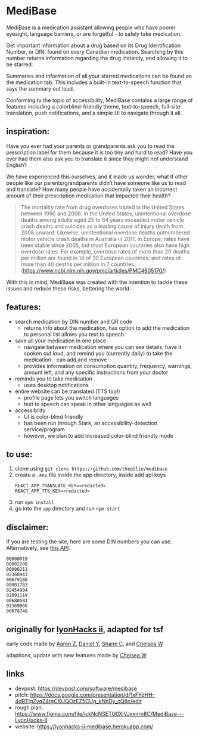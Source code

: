# MediBase

MediBase is a medication assistant allowing people who have poorer eyesight, language barriers, or are forgetful - to safely take medication.

Get important information about a drug based on its Drug Identification Number, or DIN, found on every Canadian medication. Searching by this number returns information regarding the drug instantly, and allowing it to be starred.

Summaries and information of all your starred medications can be found on the medication tab. This includes a built-in text-to-speech function that says the summary out loud.

Conforming to the topic of accessibility, MediBase contains a large range of features including a colorblind-friendly theme, text-to-speech, full-site translation, push notifications, and a simple UI to navigate through it all.

## inspiration:
Have you ever had your parents or grandparents ask you to read the prescription label for them because it is too tiny and hard to read? Have you ever had them also ask you to translate it since they might not understand English?

We have experienced this ourselves, and it made us wonder, what if other people like our parents/grandparents didn’t have someone like us to read and translate? How many people have accidentally taken an incorrect amount of their prescription medication that impacted their health?

> The mortality rate from drug overdoses tripled in the United States between 1990 and 2006. In the United States, unintentional overdose deaths among adults aged 25 to 64 years exceeded motor vehicle crash deaths and suicides as a leading cause of injury death from 2008 onward. Likewise, unintentional overdose deaths outnumbered motor vehicle crash deaths in Australia in 2011. In Europe, rates have been stable since 2005, but most European countries also have high overdose rates. For example, overdose rates of more than 20 deaths per million are found in 14 of 30 European countries, and rates of more than 40 deaths per million in 7 countries. (https://www.ncbi.nlm.nih.gov/pmc/articles/PMC4605170/)

With this in mind, MediBase was created with the intention to tackle these issues and reduce these risks, bettering the world.


## features:

- search medication by DIN number and QR code
  - returns info about the medication, has option to add the medication to personal list allows you text to speech
- save all your medication in one place
  - navigate between medication where you can see details, have it spoken out loud, and remind you (currently daily) to take the medication - can add and remove
  - provides information on consumption quantity, frequency, warnings, amount left, and any specific instructions from your doctor
- reminds you to take medication
  - uses desktop notifications
- entire website can be translated (TTS too!)
  - profile page lets you switch languages
  - text to speech can speak in other languages as well
- accessibility
  - UI is color-blind friendly
  - has been run through Stark, an accessibility-detection service/program
  - however, we plan to add increased color-blind friendly mode

## to use:
1. clone using `git clone https://github.com/cheollie/medibase`
2. create a `.env` file inside the app directory, inside add api keys
   ```
   REACT_APP_TRANSLATE_KEY=<redacted>
   REACT_APP_TTS_KEY=<redacted>
   ```
3. run `npm install`
4. go into the `app` directory and run `npm start`   
   

## disclaimer: 
If you are testing the site, here are some DIN numbers you can use. Alternatively, see [this API](https://health-products.canada.ca/api/drug/drugproduct/?lang=en&type=json).

```
00000019
00002208
00006211
02368943
00679186
00001783
02454904
02091119
00680583
02369966
00678740
```

## originally for [lyonHacks ii](https://lyonhacks-ii.devpost.com/), adapted for tsf
early code made by [Aaron Z](https://github.com/AAZZAZRON), [Daniel Y](https://github.com/Trentiumz), [Shane C,](https://github.com/mars-flat) and [Chelsea W](https://github.com/cheollie)

adaptions, update with new features made by [Chelsea W](https://github.com/cheollie)


## links
- devpost: https://devpost.com/software/medibase
- pitch: https://docs.google.com/presentation/d/1xFYdHH-4dRTIgZvqZ4tgCKUQOzEZ5CUg_kNnDy_cQ8c/edit
- rough plan: https://www.figma.com/file/ickNcNSETU0XjVJxxnrn8C/MediBase---LyonHacks-II
- website: https://lyonhacks-ii-medibase.herokuapp.com/
